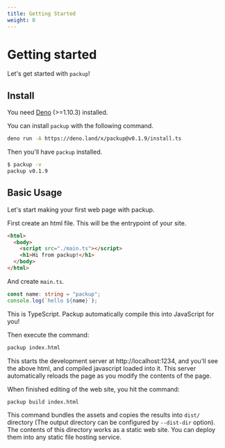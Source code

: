 ```yaml
---
title: Getting Started
weight: 0
---
```


# Getting started

Let's get started with `packup`!

## Install

You need [Deno](https://deno.land/) (>=1.10.3) installed.

You can install `packup` with the following command.

```sh
deno run -A https://deno.land/x/packup@v0.1.9/install.ts
```

Then you'll have `packup` installed.

```sh
$ packup -v
packup v0.1.9
```

## Basic Usage

Let's start making your first web page with packup.

First create an html file. This will be the entrypoint of your site.

```html
<html>
  <body>
    <script src="./main.ts"></script>
    <h1>Hi from packup!</h1>
  </body>
</html>
```

And create `main.ts`.

```ts
const name: string = "packup";
console.log(`hello ${name}`);
```

This is TypeScript. Packup automatically compile this into JavaScript for you!

Then execute the command:

```sh
packup index.html
```

This starts the development server at http://localhost:1234, and you'll see the above html, and compiled javascript loaded into it. This server automatically reloads the page as you modify the contents of the page.

When finished editing of the web site, you hit the command:

```sh
packup build index.html
```

This command bundles the assets and copies the results into `dist/` directory (The output directory can be configured by `--dist-dir` option). The contents of this directory works as a static web site. You can deploy them into any static file hosting service.
